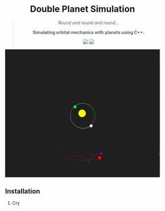<div align="center">
  <h1>Double Planet Simulation</h1>
    <blockquote>
        <p><i>Round and round and round...</i></p>
        <p><b>Simulating orbital mechanics with planets using C++.</b></p>
        <img src=https://img.shields.io/badge/Build-Working-brightgreen>
        <img src=https://img.shields.io/badge/Progress-Complete-Green>
    </blockquote>
</div>

![alt text](https://github.com/KacperBazan/Planet-Simulation/blob/main/img/planet.png)

## Installation
1. Cry
